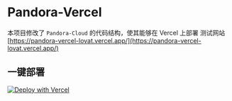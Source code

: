 # Pandora-Vercel
本项目修改了 `Pandora-Cloud` 的代码结构，使其能够在 Vercel 上部署
测试网站 [https://pandora-vercel-lovat.vercel.app/](https://pandora-vercel-lovat.vercel.app/)
## 一键部署
[![Deploy with Vercel](https://vercel.com/button)](https://vercel.com/new/clone?repository-url=https%3A%2F%2Fgithub.com%2Fchrysoljq%2Fpandora-vercel&project-name=pandora-vercel&framework=other)